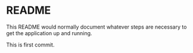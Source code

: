 # README

This README would normally document whatever steps are necessary to get the
application up and running.

This is first commit.